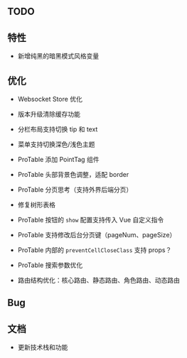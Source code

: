 ## TODO

## 特性

- 新增纯黑的暗黑模式风格变量

## 优化

- Websocket Store 优化
- 版本升级清除缓存功能
- 分栏布局支持切换 tip 和 text
- 菜单支持切换深色/浅色主题
- ProTable 添加 PointTag 组件
- ProTable 头部背景色调整，适配 border
- ProTable 分页思考（支持外界后端分页）
- 修复树形表格
- ProTable 按钮的 `show` 配置支持传入 Vue 自定义指令
- ProTable 支持修改后台分页键（pageNum、pageSize）
- ProTable 内部的 `preventCellCloseClass` 支持 props？
- ProTable 搜索参数优化

- 路由结构优化：核心路由、静态路由、角色路由、动态路由

## Bug

## 文档

- 更新技术栈和功能

